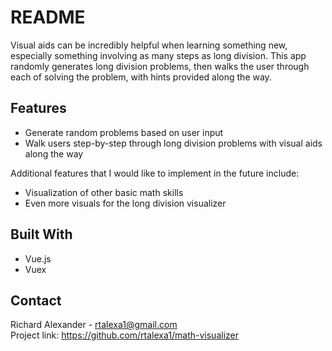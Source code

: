 # README

Visual aids can be incredibly helpful when learning something new,
especially something involving as many steps as long division.
This app randomly generates long division problems, then walks the
user through each of solving the problem, with hints provided
along the way.

## Features
- Generate random problems based on user input
- Walk users step-by-step through long division problems with visual aids along the way

Additional features that I would like to implement in the future include:
- Visualization of other basic math skills
- Even more visuals for the long division visualizer

## Built With
- Vue.js
- Vuex

## Contact
Richard Alexander - rtalexa1@gmail.com  
Project link: https://github.com/rtalexa1/math-visualizer
